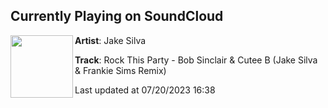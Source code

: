 ## Currently Playing on SoundCloud

[<img align="left" width="100" src="https://i1.sndcdn.com/artworks-l9AcKJsIUWs5cFne-1O2yTQ-t500x500.jpg">](https://soundcloud.com/user-jakesilva/rock-this-party-bob-sinclair-jake-silva-remix)

**Artist**: Jake Silva 

**Track**: Rock This Party - Bob Sinclair & Cutee B (Jake Silva & Frankie Sims Remix)

Last updated at 07/20/2023 16:38
